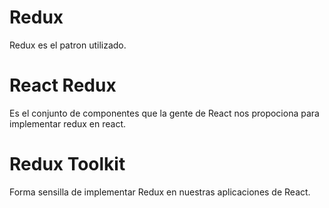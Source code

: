 # Redux

Redux es el patron utilizado.

# React Redux

Es el conjunto de componentes que la gente de React nos propociona para implementar redux en react.

# Redux Toolkit

Forma sensilla de implementar Redux en nuestras aplicaciones de React.
